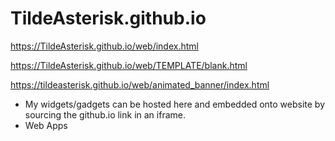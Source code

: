 # TildeAsterisk.github.io
https://TildeAsterisk.github.io/web/index.html

https://TildeAsterisk.github.io/web/TEMPLATE/blank.html

https://tildeasterisk.github.io/web/animated_banner/index.html

- My widgets/gadgets can be hosted here and embedded onto website by sourcing the github.io link in an iframe.
- Web Apps
